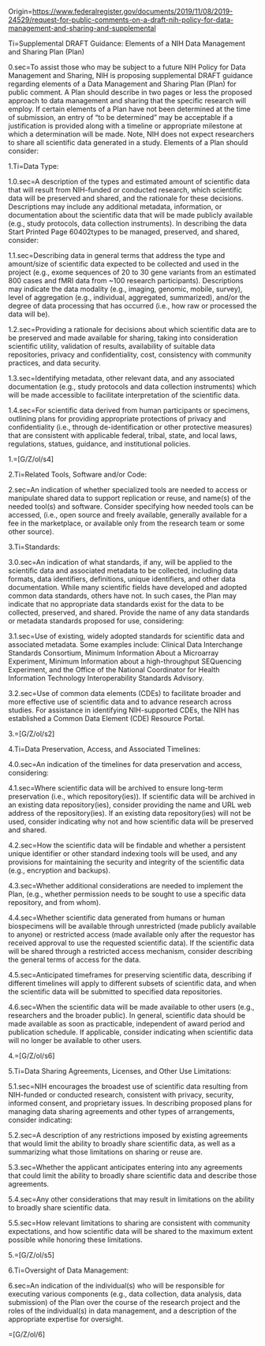 Origin=https://www.federalregister.gov/documents/2019/11/08/2019-24529/request-for-public-comments-on-a-draft-nih-policy-for-data-management-and-sharing-and-supplemental


Ti=Supplemental DRAFT Guidance: Elements of a NIH Data Management and Sharing Plan (Plan)

0.sec=To assist those who may be subject to a future NIH Policy for Data Management and Sharing, NIH is proposing supplemental DRAFT guidance regarding elements of a Data Management and Sharing Plan (Plan) for public comment. A Plan should describe in two pages or less the proposed approach to data management and sharing that the specific research will employ. If certain elements of a Plan have not been determined at the time of submission, an entry of “to be determined” may be acceptable if a justification is provided along with a timeline or appropriate milestone at which a determination will be made. Note, NIH does not expect researchers to share all scientific data generated in a study. Elements of a Plan should consider:

1.Ti=Data Type: 

1.0.sec=A description of the types and estimated amount of scientific data that will result from NIH-funded or conducted research, which scientific data will be preserved and shared, and the rationale for these decisions. Descriptions may include any additional metadata, information, or documentation about the scientific data that will be made publicly available (e.g., study protocols, data collection instruments). In describing the data Start Printed Page 60402types to be managed, preserved, and shared, consider:

1.1.sec=Describing data in general terms that address the type and amount/size of scientific data expected to be collected and used in the project (e.g., exome sequences of 20 to 30 gene variants from an estimated 800 cases and fMRI data from ~100 research participants). Descriptions may indicate the data modality (e.g., imaging, genomic, mobile, survey), level of aggregation (e.g., individual, aggregated, summarized), and/or the degree of data processing that has occurred (i.e., how raw or processed the data will be).

1.2.sec=Providing a rationale for decisions about which scientific data are to be preserved and made available for sharing, taking into consideration scientific utility, validation of results, availability of suitable data repositories, privacy and confidentiality, cost, consistency with community practices, and data security.

1.3.sec=Identifying metadata, other relevant data, and any associated documentation (e.g., study protocols and data collection instruments) which will be made accessible to facilitate interpretation of the scientific data.

1.4.sec=For scientific data derived from human participants or specimens, outlining plans for providing appropriate protections of privacy and confidentiality (i.e., through de-identification or other protective measures) that are consistent with applicable federal, tribal, state, and local laws, regulations, statues, guidance, and institutional policies.

1.=[G/Z/ol/s4]

2.Ti=Related Tools, Software and/or Code: 

2.sec=An indication of whether specialized tools are needed to access or manipulate shared data to support replication or reuse, and name(s) of the needed tool(s) and software. Consider specifying how needed tools can be accessed, (i.e., open source and freely available, generally available for a fee in the marketplace, or available only from the research team or some other source).

3.Ti=Standards: 

3.0.sec=An indication of what standards, if any, will be applied to the scientific data and associated metadata to be collected, including data formats, data identifiers, definitions, unique identifiers, and other data documentation. While many scientific fields have developed and adopted common data standards, others have not. In such cases, the Plan may indicate that no appropriate data standards exist for the data to be collected, preserved, and shared. Provide the name of any data standards or metadata standards proposed for use, considering:

3.1.sec=Use of existing, widely adopted standards for scientific data and associated metadata. Some examples include: Clinical Data Interchange Standards Consortium, Minimum Information About a Microarray Experiment, Minimum Information about a high-throughput SEQuencing Experiment, and the Office of the National Coordinator for Health Information Technology Interoperability Standards Advisory.

3.2.sec=Use of common data elements (CDEs) to facilitate broader and more effective use of scientific data and to advance research across studies. For assistance in identifying NIH-supported CDEs, the NIH has established a Common Data Element (CDE) Resource Portal.

3.=[G/Z/ol/s2]

4.Ti=Data Preservation, Access, and Associated Timelines:

4.0.sec=An indication of the timelines for data preservation and access, considering:

4.1.sec=Where scientific data will be archived to ensure long-term preservation (i.e., which repository(ies)). If scientific data will be archived in an existing data repository(ies), consider providing the name and URL web address of the repository(ies). If an existing data repository(ies) will not be used, consider indicating why not and how scientific data will be preserved and shared.

4.2.sec=How the scientific data will be findable and whether a persistent unique identifier or other standard indexing tools will be used, and any provisions for maintaining the security and integrity of the scientific data (e.g., encryption and backups).

4.3.sec=Whether additional considerations are needed to implement the Plan, (e.g., whether permission needs to be sought to use a specific data repository, and from whom).

4.4.sec=Whether scientific data generated from humans or human biospecimens will be available through unrestricted (made publicly available to anyone) or restricted access (made available only after the requestor has received approval to use the requested scientific data). If the scientific data will be shared through a restricted access mechanism, consider describing the general terms of access for the data.

4.5.sec=Anticipated timeframes for preserving scientific data, describing if different timelines will apply to different subsets of scientific data, and when the scientific data will be submitted to specified data repositories.

4.6.sec=When the scientific data will be made available to other users (e.g., researchers and the broader public). In general, scientific data should be made available as soon as practicable, independent of award period and publication schedule. If applicable, consider indicating when scientific data will no longer be available to other users.

4.=[G/Z/ol/s6]

5.Ti=Data Sharing Agreements, Licenses, and Other Use Limitations:

5.1.sec=NIH encourages the broadest use of scientific data resulting from NIH-funded or conducted research, consistent with privacy, security, informed consent, and proprietary issues. In describing proposed plans for managing data sharing agreements and other types of arrangements, consider indicating:

5.2.sec=A description of any restrictions imposed by existing agreements that would limit the ability to broadly share scientific data, as well as a summarizing what those limitations on sharing or reuse are.

5.3.sec=Whether the applicant anticipates entering into any agreements that could limit the ability to broadly share scientific data and describe those agreements.

5.4.sec=Any other considerations that may result in limitations on the ability to broadly share scientific data.

5.5.sec=How relevant limitations to sharing are consistent with community expectations, and how scientific data will be shared to the maximum extent possible while honoring these limitations.

5.=[G/Z/ol/s5]

6.Ti=Oversight of Data Management:

6.sec=An indication of the individual(s) who will be responsible for executing various components (e.g., data collection, data analysis, data submission) of the Plan over the course of the research project and the roles of the individual(s) in data management, and a description of the appropriate expertise for oversight.

=[G/Z/ol/6]